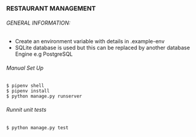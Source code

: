### RESTAURANT MANAGEMENT

###### GENERAL INFORMATION:
* Create an environment variable with details in .example-env
* SQLite database is used but this can be replaced by another database Engine e.g PostgreSQL
  
###### Manual Set Up
```
$ pipenv shell
$ pipenv install
$ python manage.py runserver
```
###### Runnit unit tests
```
$ python manage.py test
```
